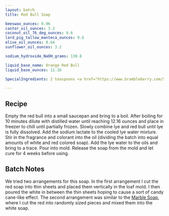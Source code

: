 ```yaml
---
layout: batch
title: Red Bull Soap

beeswax_ounces: 0.96
castor_oil_ounces: 3.2
coconut_oil_76_deg_ounces: 9.6
lard_pig_tallow_manteca_ounces: 9.6
olive_oil_ounces: 8.64
sunflower_oil_ounces: 3.2

sodium_hydroxide_NaOH_grams: 130.8

liquid_base_name: Orange Red Bull
liquid_base_ounces: 12.16

SpecialIngredients: 2 teaspoons <a href="https://www.brambleberry.com/Sodium-Lactate-P5127.aspx">sodium lactate</a>, 1 teaspoon <a href="https://www.brambleberry.com/Fizzy-Lemonade-Colorant-P4965.aspx">fizzy lemonade colorant</a>, &frac12; teaspoon <a href="https://www.brambleberry.com/burgundy-pigment-p4051.aspx">burgundy pigment</a>, 1 teaspoon <a href="https://www.brambleberry.com/titanium-dioxide-pigment-p4040.aspx">titanium dioxide pigment</a>, 4 teaspoons <a href="http://amzn.to/1P0vxbg">Moroccan red clay powder</a>, 1.5 oz <a href="https://www.brambleberry.com/energy-fragrance-oil-p3861.aspx">energy fragrance oil</a>, and 1 twelve ounce can of <a href="https://www.amazon.com/Red-Bull-Tangerine-Energy-Orange/dp/B017TSP6WC">Orange Red Bull</a>.

---
```


## Recipe
Empty the red bull into a small saucepan and bring to a boil. After boiling for 10 minutes dilute with distilled water until reaching 12.16 ounces and place in freezer to chill until partially frozen. Slowly combine lye and red bull until lye is fully dissolved. Add the sodium lactate to the cooled lye water mixture.  Stir in the fragrance and colorant into the oil (dividing the batch into equal amounts of white and red colored soap). Add the lye water to the oils and bring to a trace. Pour into mold. Release the soap from the mold and let cure for 4 weeks before using.

## Batch Notes
We tried two arrangements for this soap. In the first arrangement I cut the red soap into thin sheets and placed them vertically in the loaf mold. I then poured the white in between the thin sheets hoping to cause a sort of candy cane-like effect. The second arrangement was similar to the [Marble Soap](./marble-soap/), where I cut the red into randomly sized pieces and mixed them into the white soap.
